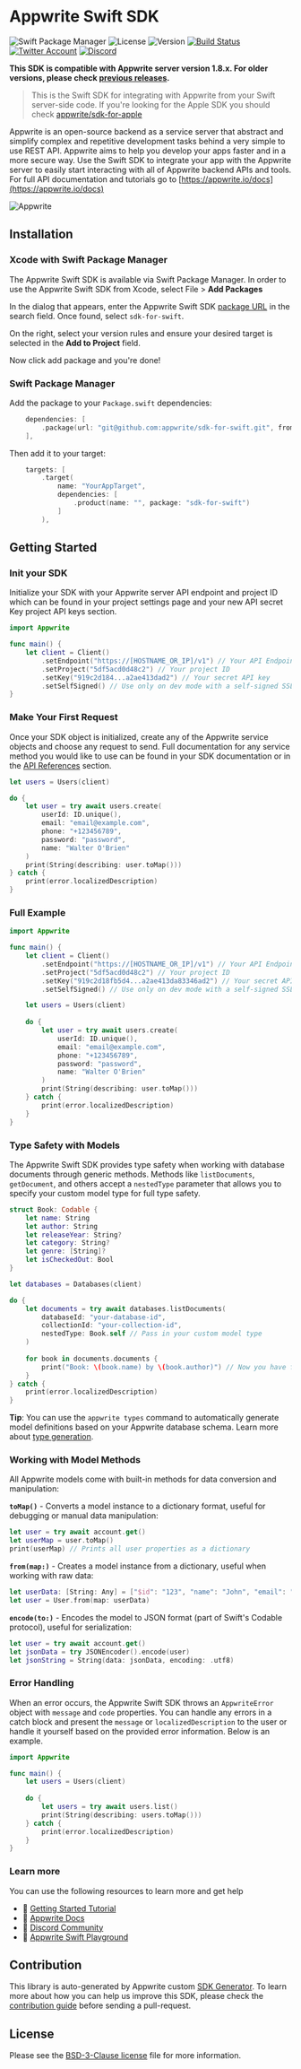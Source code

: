 # Appwrite Swift SDK

![Swift Package Manager](https://img.shields.io/github/v/release/appwrite/sdk-for-swift.svg?color=green&style=flat-square)
![License](https://img.shields.io/github/license/appwrite/sdk-for-swift.svg?style=flat-square)
![Version](https://img.shields.io/badge/api%20version-1.8.0-blue.svg?style=flat-square)
[![Build Status](https://img.shields.io/travis/com/appwrite/sdk-generator?style=flat-square)](https://travis-ci.com/appwrite/sdk-generator)
[![Twitter Account](https://img.shields.io/twitter/follow/appwrite?color=00acee&label=twitter&style=flat-square)](https://twitter.com/appwrite)
[![Discord](https://img.shields.io/discord/564160730845151244?label=discord&style=flat-square)](https://appwrite.io/discord)

**This SDK is compatible with Appwrite server version 1.8.x. For older versions, please check [previous releases](https://github.com/appwrite/sdk-for-swift/releases).**

 > This is the Swift SDK for integrating with Appwrite from your Swift server-side code. If you're looking for the Apple SDK you should check [appwrite/sdk-for-apple](https://github.com/appwrite/sdk-for-apple)

Appwrite is an open-source backend as a service server that abstract and simplify complex and repetitive development tasks behind a very simple to use REST API. Appwrite aims to help you develop your apps faster and in a more secure way. Use the Swift SDK to integrate your app with the Appwrite server to easily start interacting with all of Appwrite backend APIs and tools. For full API documentation and tutorials go to [https://appwrite.io/docs](https://appwrite.io/docs)

![Appwrite](https://github.com/appwrite/appwrite/raw/main/public/images/github.png)

## Installation

### Xcode with Swift Package Manager

The Appwrite Swift SDK is available via Swift Package Manager. In order to use the Appwrite Swift SDK from Xcode, select File > **Add Packages**

In the dialog that appears, enter the Appwrite Swift SDK [package URL](git@github.com:appwrite/sdk-for-swift.git) in the search field. Once found, select `sdk-for-swift`.

On the right, select your version rules and ensure your desired target is selected in the **Add to Project** field.

Now click add package and you're done!

### Swift Package Manager

Add the package to your `Package.swift` dependencies:

```swift
    dependencies: [
        .package(url: "git@github.com:appwrite/sdk-for-swift.git", from: "13.2.0"),
    ],
```

Then add it to your target:

```swift
    targets: [
        .target(
            name: "YourAppTarget",
            dependencies: [
                .product(name: "", package: "sdk-for-swift")
            ]
        ),
```


## Getting Started

### Init your SDK

Initialize your SDK with your Appwrite server API endpoint and project ID which can be found in your project settings page and your new API secret Key project API keys section.

```swift
import Appwrite

func main() {
    let client = Client()
        .setEndpoint("https://[HOSTNAME_OR_IP]/v1") // Your API Endpoint
        .setProject("5df5acd0d48c2") // Your project ID
        .setKey("919c2d184...a2ae413dad2") // Your secret API key
        .setSelfSigned() // Use only on dev mode with a self-signed SSL cert
}
```

### Make Your First Request

Once your SDK object is initialized, create any of the Appwrite service objects and choose any request to send. Full documentation for any service method you would like to use can be found in your SDK documentation or in the [API References](https://appwrite.io/docs) section.

```swift
let users = Users(client)

do {
    let user = try await users.create(
        userId: ID.unique(),
        email: "email@example.com",
        phone: "+123456789",
        password: "password",
        name: "Walter O'Brien"
    )
    print(String(describing: user.toMap()))
} catch {
    print(error.localizedDescription)
}
```

### Full Example

```swift
import Appwrite

func main() {
    let client = Client()
        .setEndpoint("https://[HOSTNAME_OR_IP]/v1") // Your API Endpoint
        .setProject("5df5acd0d48c2") // Your project ID
        .setKey("919c2d18fb5d4...a2ae413da83346ad2") // Your secret API key
        .setSelfSigned() // Use only on dev mode with a self-signed SSL cert

    let users = Users(client)
    
    do {
        let user = try await users.create(
            userId: ID.unique(),
            email: "email@example.com",
            phone: "+123456789",
            password: "password",
            name: "Walter O'Brien"
        )
        print(String(describing: user.toMap()))
    } catch {
        print(error.localizedDescription)
    }
}
```

### Type Safety with Models

The Appwrite Swift SDK provides type safety when working with database documents through generic methods. Methods like `listDocuments`, `getDocument`, and others accept a `nestedType` parameter that allows you to specify your custom model type for full type safety.

```swift
struct Book: Codable {
    let name: String
    let author: String
    let releaseYear: String?
    let category: String?
    let genre: [String]?
    let isCheckedOut: Bool
}

let databases = Databases(client)

do {
    let documents = try await databases.listDocuments(
        databaseId: "your-database-id",
        collectionId: "your-collection-id",
        nestedType: Book.self // Pass in your custom model type
    )
    
    for book in documents.documents {
        print("Book: \(book.name) by \(book.author)") // Now you have full type safety
    }
} catch {
    print(error.localizedDescription)
}
```

**Tip**: You can use the `appwrite types` command to automatically generate model definitions based on your Appwrite database schema. Learn more about [type generation](https://appwrite.io/docs/products/databases/type-generation).

### Working with Model Methods

All Appwrite models come with built-in methods for data conversion and manipulation:

**`toMap()`** - Converts a model instance to a dictionary format, useful for debugging or manual data manipulation:
```swift
let user = try await account.get()
let userMap = user.toMap()
print(userMap) // Prints all user properties as a dictionary
```

**`from(map:)`** - Creates a model instance from a dictionary, useful when working with raw data:
```swift
let userData: [String: Any] = ["$id": "123", "name": "John", "email": "john@example.com"]
let user = User.from(map: userData)
```

**`encode(to:)`** - Encodes the model to JSON format (part of Swift's Codable protocol), useful for serialization:
```swift
let user = try await account.get()
let jsonData = try JSONEncoder().encode(user)
let jsonString = String(data: jsonData, encoding: .utf8)
```

### Error Handling

When an error occurs, the Appwrite Swift SDK throws an `AppwriteError` object with `message` and `code` properties. You can handle any errors in a catch block and present the `message` or `localizedDescription` to the user or handle it yourself based on the provided error information. Below is an example.

```swift
import Appwrite

func main() {
    let users = Users(client)
    
    do {
        let users = try await users.list()
        print(String(describing: users.toMap()))
    } catch {
        print(error.localizedDescription)
    }
}
```

### Learn more

You can use the following resources to learn more and get help

- 🚀 [Getting Started Tutorial](https://appwrite.io/docs/getting-started-for-server)
- 📜 [Appwrite Docs](https://appwrite.io/docs)
- 💬 [Discord Community](https://appwrite.io/discord)
- 🚂 [Appwrite Swift Playground](https://github.com/appwrite/playground-for-swift-server)


## Contribution

This library is auto-generated by Appwrite custom [SDK Generator](https://github.com/appwrite/sdk-generator). To learn more about how you can help us improve this SDK, please check the [contribution guide](https://github.com/appwrite/sdk-generator/blob/master/CONTRIBUTING.md) before sending a pull-request.

## License

Please see the [BSD-3-Clause license](https://raw.githubusercontent.com/appwrite/appwrite/master/LICENSE) file for more information.